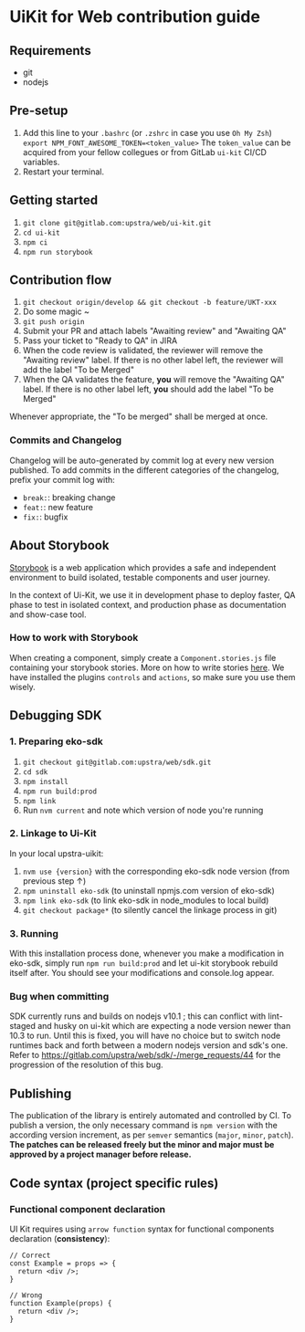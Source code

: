 # UiKit for Web contribution guide

## Requirements

- git
- nodejs

## Pre-setup

1. Add this line to your `.bashrc` (or `.zshrc` in case you use `Oh My Zsh`)
   `export NPM_FONT_AWESOME_TOKEN=<token_value>`
   The `token_value` can be acquired from your fellow collegues or from GitLab `ui-kit` CI/CD variables.
2. Restart your terminal.

## Getting started

1. `git clone git@gitlab.com:upstra/web/ui-kit.git`
2. `cd ui-kit`
3. `npm ci`
4. `npm run storybook`

## Contribution flow

1. `git checkout origin/develop && git checkout -b feature/UKT-xxx`
2. Do some magic ~
3. `git push origin`
4. Submit your PR and attach labels "Awaiting review" and "Awaiting QA"
5. Pass your ticket to "Ready to QA" in JIRA
6. When the code review is validated, the reviewer will remove the "Awaiting review" label. If there is no other label left, the reviewer will add the label "To be Merged"
7. When the QA validates the feature, **you** will remove the "Awaiting QA" label. If there is no other label left, **you** should add the label "To be Merged"

Whenever appropriate, the "To be merged" shall be merged at once.

### Commits and Changelog

Changelog will be auto-generated by commit log at every new version published.
To add commits in the different categories of the changelog, prefix your commit log with:

- `break:`: breaking change
- `feat:`: new feature
- `fix:`: bugfix

## About Storybook

[Storybook](https://storybook.js.org/) is a web application which provides a safe and independent environment to build isolated, testable components and user journey.

In the context of Ui-Kit, we use it in development phase to deploy faster, QA phase to test in isolated context, and production phase as documentation and show-case tool.

### How to work with Storybook

When creating a component, simply create a `Component.stories.js` file containing your storybook stories. More on how to write stories [here](https://storybook.js.org/docs/react/writing-stories/introduction). We have installed the plugins `controls` and `actions`, so make sure you use them wisely.

## Debugging SDK

### 1. Preparing eko-sdk

1. `git checkout git@gitlab.com:upstra/web/sdk.git`
2. `cd sdk`
3. `npm install`
4. `npm run build:prod`
5. `npm link`
6. Run `nvm current` and note which version of node you're running

### 2. Linkage to Ui-Kit

In your local upstra-uikit:

1. `nvm use {version}` with the corresponding eko-sdk node version (from previous step ↑)
2. `npm uninstall eko-sdk` (to uninstall npmjs.com version of eko-sdk)
3. `npm link eko-sdk` (to link eko-sdk in node_modules to local build)
4. `git checkout package*` (to silently cancel the linkage process in git)

### 3. Running

With this installation process done, whenever you make a modification in eko-sdk, simply run `npm run build:prod` and let ui-kit storybook rebuild itself after. You should see your modifications and console.log appear.

### Bug when committing

SDK currently runs and builds on nodejs v10.1 ; this can conflict with lint-staged and husky on ui-kit which are expecting a node version newer than 10.3 to run. Until this is fixed, you will have no choice but to switch node runtimes back and forth between a modern nodejs version and sdk's one. Refer to https://gitlab.com/upstra/web/sdk/-/merge_requests/44 for the progression of the resolution of this bug.

## Publishing

The publication of the library is entirely automated and controlled by CI. To publish a version, the only necessary command is `npm version` with the according version increment, as per `semver` semantics (`major`, `minor`, `patch`). **The patches can be released freely but the minor and major must be approved by a project manager before release.**

## Code syntax (project specific rules)

### Functional component declaration

UI Kit requires using `arrow function` syntax for functional components declaration (**consistency**):

```
// Correct
const Example = props => {
  return <div />;
}

// Wrong
function Example(props) {
  return <div />;
}
```
